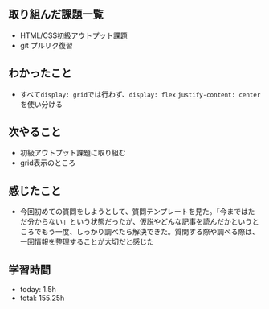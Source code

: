  ##  取り組んだ課題一覧

- HTML/CSS初級アウトプット課題
- git プルリク復習

 ##  わかったこと

- すべて`display: grid`では行わず、`display: flex` `justify-content: center`を使い分ける

 ##  次やること

- 初級アウトプット課題に取り組む
- grid表示のところ

 ##  感じたこと

- 今回初めての質問をしようとして、質問テンプレートを見た。「今まではただ分からない」という状態だったが、仮説やどんな記事を読んだかというところでもう一度、しっかり調べたら解決できた。質問する際や調べる際は、一回情報を整理することが大切だと感じた

 ##  学習時間
- today: 1.5h
- total: 155.25h